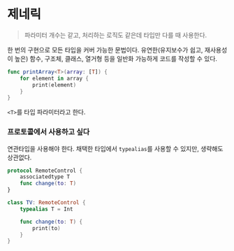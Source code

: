# 제네릭

> 파라미터 개수는 같고, 처리하는 로직도 같은데 타입만 다를 때 사용한다.

한 번의 구현으로 모든 타입을 커버 가능한 문법이다.
유연한(유지보수가 쉽고, 재사용성이 높은) 함수, 구조체, 클래스, 열거형 등을 일반화 가능하게 코드를 작성할 수 있다.

```swift
func printArray<T>(array: [T]) {
    for element in array {
        print(element)
    }
}
```

`<T>`를 타입 파라미터라고 한다.

### 프로토콜에서 사용하고 싶다

연관타입을 사용해야 한다.
채택한 타입에서 `typealias`를 사용할 수 있지만, 생략해도 상관없다.

```swift
protocol RemoteControl {
    associatedtype T
    func change(to: T)
}

class TV: RemoteControl {
    typealias T = Int

    func change(to: T) {
        print(to)
    }
}
```
